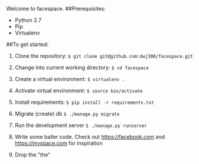 Welcome to facespace.
##Prerequisites:
  * Python 2.7
  * Pip
  * Virtualenv

##To get started:

1. Clone the repository:
   `$ git clone git@github.com:dwj300/facespace.git`

2. Change into current working directory:
   `$ cd facespace`

3. Create a virtual environment:
   `$ virtualenv .`

4. Activate virtual environment:
   `$ source bin/activate`

6. Install requirements:
   `$ pip install -r requirements.txt`

7. Migrate (create) db
   `$ ./manage.py migrate`

8. Run the development server
   `$ ./manage.py runserver`

9. Write some baller code. Check out https://facebook.com and https://myspace.com for inspiration

10. Drop the "the"
